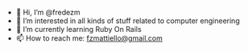 - 👋 Hi, I’m @fredezm
- 👀 I’m interested in all kinds of stuff related to computer engineering
- 🌱 I’m currently learning Ruby On Rails
- 📫 How to reach me: fzmattiello@gmail.com

<!---
fredezm/fredezm is a ✨ special ✨ repository because its `README.md` (this file) appears on your GitHub profile.
You can click the Preview link to take a look at your changes.
--->
